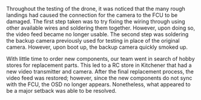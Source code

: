 Throughout the testing of the drone, it was noticed that the many rough landings had caused the connection for the camera to the FCU to be damaged. The first step taken was to try fixing the wiring through using other available wires and soldering them together. However, upon doing so, the video feed became no longer usable. The second step was soldering the backup camera previously used for testing in place of the original camera. However, upon boot up, the backup camera quickly smoked up. 

With little time to order new components, our team went in search of hobby stores for replacement parts. This led to a RC store in Kitchener that had a new video transmitter and camera. After the final replacement process, the video feed was restored; however, since the new components do not sync with the FCU, the OSD no longer appears. Nonetheless, what appeared to be a major setback was able to be resolved.
